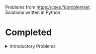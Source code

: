 Problems from <https://cses.fi/problemset>.<br>
Solutions written in Python.


# Completed

<details>
    <summary>Introductory Problems</summary>
    
- [Weird Algorithm](https://cses.fi/problemset/task/1068)
- [Missing Number](https://cses.fi/problemset/task/1083)
- [Repetitions](https://cses.fi/problemset/task/1069)
- [Increasing Array](https://cses.fi/problemset/task/1094)
- [Permutations](https://cses.fi/problemset/task/1070/)
- [Number Spiral](https://cses.fi/problemset/task/1071/)
- [Two Knights](https://cses.fi/problemset/task/1072/)
- [Two Sets](https://cses.fi/problemset/task/1092/)
</details>
